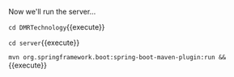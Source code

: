 Now we'll run the server...

`cd DMRTechnology`{{execute}}

`cd server`{{execute}}

`mvn org.springframework.boot:spring-boot-maven-plugin:run &&`{{execute}}
